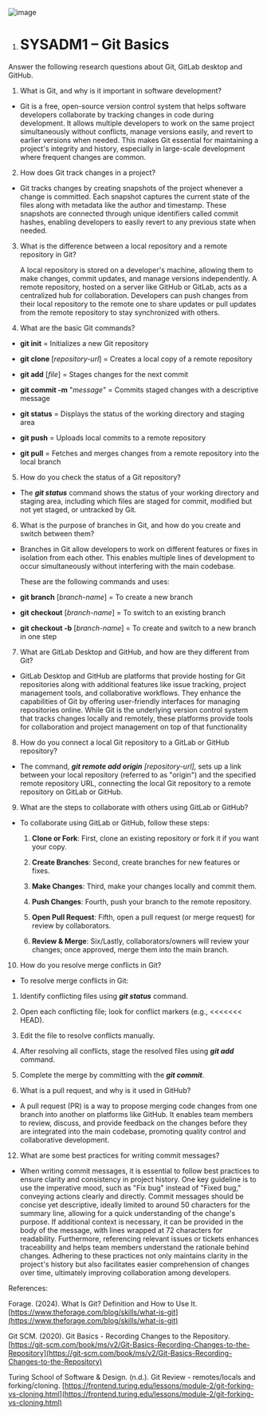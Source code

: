 ![image](https://github.com/user-attachments/assets/418fbb1c-5830-4dab-a04a-c06ead3fa925)

1. # SYSADM1 – Git Basics

Answer the following research questions about Git, GitLab desktop and GitHub.

1. What is Git, and why is it important in software development?

- Git is a free, open-source version control system that helps software developers collaborate by tracking changes in code during development. It allows multiple developers to work on the same project simultaneously without conflicts, manage versions easily, and revert to earlier versions when needed. This makes Git essential for maintaining a project's integrity and history, especially in large-scale development where frequent changes are common.


2. How does Git track changes in a project?

- Git tracks changes by creating snapshots of the project whenever a change is committed. Each snapshot captures the current state of the files along with metadata like the author and timestamp. These snapshots are connected through unique identifiers called commit hashes, enabling developers to easily revert to any previous state when needed.


3. What is the difference between a local repository and a remote repository in Git?

   A local repository is stored on a developer's machine, allowing them to make changes, commit updates, and manage versions independently. A remote repository, hosted on a server like GitHub or GitLab, acts as a centralized hub for collaboration. Developers can push changes from their local repository to the remote one to share updates or pull updates from the remote repository to stay synchronized with others.

   

4. What are the basic Git commands? 

- **git init** \= Initializes a new Git repository

- **git clone** \[*repository-url*\] \= Creates a local copy of a remote repository

- **git add** \[*file*\] \= Stages changes for the next commit

- **git commit \-m** "*message*" \= Commits staged changes with a descriptive message

- **git status** \= Displays the status of the working directory and staging area

- **git push** \= Uploads local commits to a remote repository

- **git pull** \= Fetches and merges changes from a remote repository into the local branch


5. How do you check the status of a Git repository? 

- The ***git status*** command shows the status of your working directory and staging area, including which files are staged for commit, modified but not yet staged, or untracked by Git.


6. What is the purpose of branches in Git, and how do you create and switch between them?

- Branches in Git allow developers to work on different features or fixes in isolation from each other. This enables multiple lines of development to occur simultaneously without interfering with the main codebase.

  These are the following commands and uses:

- **git branch** \[*branch-name*\] \= To create a new branch

- **git checkout** \[*branch-name*\] \= To switch to an existing branch

- **git checkout \-b** \[*branch-name*\] \= To create and switch to a new branch in one step


7. What are GitLab Desktop and GitHub, and how are they different from Git?

- GitLab Desktop and GitHub are platforms that provide hosting for Git repositories along with additional features like issue tracking, project management tools, and collaborative workflows. They enhance the capabilities of Git by offering user-friendly interfaces for managing repositories online. While Git is the underlying version control system that tracks changes locally and remotely, these platforms provide tools for collaboration and project management on top of that functionality


8. How do you connect a local Git repository to a GitLab or GitHub repository?

- The command, ***git remote add origin** \[repository-url\],* sets up a link between your local repository (referred to as "origin") and the specified remote repository URL, connecting the local Git repository to a remote repository on GitLab or GitHub.

9. What are the steps to collaborate with others using GitLab or GitHub?	

- To collaborate using GitLab or GitHub, follow these steps:

  1. **Clone or Fork**: First, clone an existing repository or fork it if you want your copy.

  2. **Create Branches**: Second, create branches for new features or fixes.

  3. **Make Changes**: Third, make your changes locally and commit them.

  4. **Push Changes**: Fourth, push your branch to the remote repository.

  5. **Open Pull Request**: Fifth, open a pull request (or merge request) for review by collaborators.

  6. **Review & Merge**: Six/Lastly, collaborators/owners will review your changes; once approved, merge them into the main branch. 

10. How do you resolve merge conflicts in Git?

- To resolve merge conflicts in Git:

1. Identify conflicting files using ***git status*** command.

2. Open each conflicting file; look for conflict markers (e.g., \<\<\<\<\<\<\< HEAD).

3. Edit the file to resolve conflicts manually.

4. After resolving all conflicts, stage the resolved files using ***git add*** command.

5. Complete the merge by committing with the ***git commit***.

   

11. What is a pull request, and why is it used in GitHub?

- A pull request (PR) is a way to propose merging code changes from one branch into another on platforms like GitHub. It enables team members to review, discuss, and provide feedback on the changes before they are integrated into the main codebase, promoting quality control and collaborative development.

12. What are some best practices for writing commit messages?

- When writing commit messages, it is essential to follow best practices to ensure clarity and consistency in project history. One key guideline is to use the imperative mood, such as "Fix bug" instead of "Fixed bug," conveying actions clearly and directly. Commit messages should be concise yet descriptive, ideally limited to around 50 characters for the summary line, allowing for a quick understanding of the change's purpose. If additional context is necessary, it can be provided in the body of the message, with lines wrapped at 72 characters for readability. Furthermore, referencing relevant issues or tickets enhances traceability and helps team members understand the rationale behind changes. Adhering to these practices not only maintains clarity in the project's history but also facilitates easier comprehension of changes over time, ultimately improving collaboration among developers.

References:

Forage. (2024). What Is Git? Definition and How to Use It. [https://www.theforage.com/blog/skills/what-is-git](https://www.theforage.com/blog/skills/what-is-git)

Git SCM. (2020). Git Basics \- Recording Changes to the Repository. [https://git-scm.com/book/ms/v2/Git-Basics-Recording-Changes-to-the-Repository](https://git-scm.com/book/ms/v2/Git-Basics-Recording-Changes-to-the-Repository)

Turing School of Software & Design. (n.d.). Git Review \- remotes/locals and forking/cloning. [https://frontend.turing.edu/lessons/module-2/git-forking-vs-cloning.html](https://frontend.turing.edu/lessons/module-2/git-forking-vs-cloning.html)

